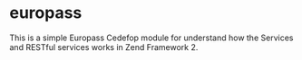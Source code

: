 europass
========

This is a simple Europass Cedefop module for understand how the Services and RESTful services works in Zend Framework 2.
